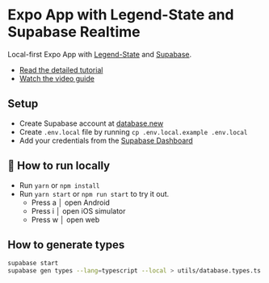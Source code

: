 # Expo App with Legend-State and Supabase Realtime

Local-first Expo App with [Legend-State](https://legendapp.com/open-source/state/v3/) and [Supabase](https://supabase.com/).

- [Read the detailed tutorial](https://supabase.link/local-first-expo-legend-state)
- [Watch the video guide](https://supabase.link/local-first-expo-legend-state-yt)

## Setup

- Create Supabase account at [database.new](https://database.new)
- Create `.env.local` file by running `cp .env.local.example .env.local`
- Add your credentials from the [Supabase Dashboard](https://supabase.com/dashboard/project/_/settings/api)

## 🚀 How to run locally

- Run `yarn` or `npm install`
- Run `yarn start` or `npm run start` to try it out.
  - Press a │ open Android
  - Press i │ open iOS simulator
  - Press w │ open web

## How to generate types

```bash
supabase start
supabase gen types --lang=typescript --local > utils/database.types.ts
```
